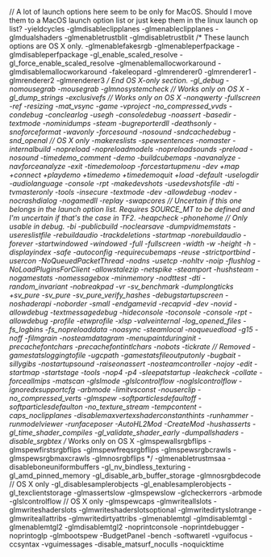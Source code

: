 // A lot of launch options here seem to be only for MacOS. Should I move them to a MacOS launch option list or just keep them in the linux launch op list?
-yieldcycles
-glmdisableclipplanes
-glmenableclipplanes
-glmdualshaders
-glmenabletrustblit
-glmdisabletrustblit
/* These launch options are OS X only. 
-glmenablefakesrgb
-glmenableperfpackage
-glmdisableperfpackage
-gl_enable_scaled_resolve
-gl_force_enable_scaled_resolve
-glmenablemallocworkaround
-glmdisablemallocworkaround
-fakeleopard
-glmrenderer0
-glmrenderer1
-glmrenderer2
-glmrenderer3
*/ End OS X-only section.
-gl_debug
-nomousegrab
-mousegrab
-glmnosystemcheck // Works only on OS X
-gl_dump_strings
-exclusivefs // Works only on OS X
-nonqwerty
-fullscreen
-ref
-resizing
-mat_vsync
-game
-vproject
-no_compressed_vvds
-condebug
-conclearlog
-usegh
-consoledebug
-noassert
-basedir
-textmode
-nominidumps
-steam
-bugreporterdll
-deathsonly
-snoforceformat
-wavonly
-forcesound
-nosound
-sndcachedebug
-snd_openal // OS X only
-makereslists
-spewsentences
-nomaster
-internalbuild
-nopreload
-nopreloadmodels
-nopreloadsounds
-preload
-nosound
-timedemo_comment
-demo
-buildcubemaps
-navanalyze
-navforceanalyze
-exit
-timedemoloop
-forcestartupmenu
-dev
+map
+connect
+playdemo
+timedemo
+timedemoquit
+load
-default
-uselogdir
-audiolanguage
-console
-rpt
-makedevshots
-usedevshotsfile
-dti
-tvmasteronly
-tools
-insecure
-textmode
-dev
-allowdebug
-nodev
-nocrashdialog
-nogamedll
-replay
-swapcores // Uncertain if this one belongs in the launch option list. Requires SOURCE_MT to be defined and I'm uncertain if that's the case in TF2.
-heapcheck
-phonehome // Only usable in debug.
-bi
-publicbuild
-noclearsave
-dumpvidmemstats
-usereslistfile
-rebuildaudio
-trackdeletions
-startmap
-norebuildaudio
-forever
-startwindowed
-windowed
-full
-fullscreen
-width
-w
-height
-h
-displayindex
-safe
-autoconfig
-requirecubemaps
-reuse
-strictportbind
-usercon
-NoQueuedPacketThread
-nodns
-usetcp
-nohltv
-noip
-flushlog
-NoLoadPluginsForClient
-allowstalezip
-netspike
-steamport
-hushsteam
-nogamestats
-nomessagebox
-minmemory
-nodttest
-dti
-random_invariant
-nobreakpad
-vr
-sv_benchmark
-dumplongticks
+sv_pure
-sv_pure
-sv_pure_verify_hashes
-debugstartupscreen
-noshaderapi
-noborder
-small
-endgamevid
-recapvid
-dev
-novid
-allowdebug
-textmessagedebug
-hideconsole
-toconsole
-console
-rpt
-allowdebug
-profile
-etwprofile
-xlsp
-valveinternal
-log_opened_files
-fs_logbins
-fs_nopreloaddata
-noasync
-steamlocal
-noqueuedload
-g15
-noff
-filmgrain
-nosteamdatagram 
-menupaintduringinit
-precachefontchars
-precachefontintlchars
-nobots
-tickrate // Removed
-gamestatsloggingtofile
-ugcpath
-gamestatsfileoutputonly
-bugbait
-sillygibs
-nostartupsound
-raiseonassert
-nosteamcontroller
-nojoy
-edit
-startmap
-startstage
-tools
-nop4
-p4
-sleepatstartup
-leakcheck
-collate
-forceallmips
-matscan
-glslmode
-glslcontrolflow
-noglslcontrolflow
-ignoredxsupportcfg
-arbmode
-limitvsconst
-nouserclip
-no_compressed_verts
-glmspew
-softparticlesdefaultoff
-softparticlesdefaulton
-no_texture_stream
-tempcontent
-caps_noclipplanes
-disablemaxvertexshaderconstanthints
-runhammer
-runmodelviewer
-runfaceposer
-AutoHL2Mod
-CreateMod
-hushasserts
-gl_time_shader_compiles
-gl_validate_shader_early
-dumpallshaders
-disable_srgbtex
/* Works only on OS X
-glmspewallsrgbflips
-glmspewfirstsrgbflips
-glmspewfreqsrgbflips
-glmspewsrgbcrawls
-glmspewsrgbmaxcrawls
-glmnosrgbflips
*/
-glmenabletrustmsaa
-disableboneuniformbuffers
-gl_nv_bindless_texturing
-gl_amd_pinned_memory
-gl_disable_arb_buffer_storage
-glmnosrgbdecode // OS X only
-gl_disablesamplerobjects
-gl_enablesamplerobjects
-gl_texclientstorage
-glmassertslow
-glmspewslow
-glcheckerrors
-arbmode
-glslcontrolflow // OS X only
-glmspewcaps
-glmwriteallslots
-glmwriteshaderslots
-glmwriteshaderslotsoptional
-glmwritedirtyslotrange
-glmwriteallattribs
-glmwritedirtyattribs
-glmenablemtgl
-glmdisablemtgl
-glmenablemtgl2
-glmdisablemtgl2
-noprintconsole
-noprintdebugger
-noprintoglp
-glmbootspew
-BudgetPanel
-bench
-softwaretl
-vguifocus
-ccsyntax
-vguimessages
-disable_matsurf_noculls
-noquicktime
